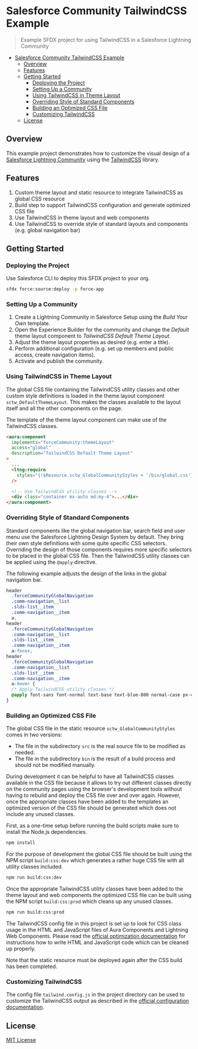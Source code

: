 # Salesforce Community TailwindCSS Example

> Example SFDX project for using TailwindCSS in a Salesforce Lightning Community

- [Salesforce Community TailwindCSS Example](#salesforce-community-tailwindcss-example)
  - [Overview](#overview)
  - [Features](#features)
  - [Getting Started](#getting-started)
    - [Deploying the Project](#deploying-the-project)
    - [Setting Up a Community](#setting-up-a-community)
    - [Using TailwindCSS in Theme Layout](#using-tailwindcss-in-theme-layout)
    - [Overriding Style of Standard Components](#overriding-style-of-standard-components)
    - [Building an Optimized CSS File](#building-an-optimized-css-file)
    - [Customizing TailwindCSS](#customizing-tailwindcss)
  - [License](#license)

## Overview

This example project demonstrates how to customize the visual design of a [Salesforce Lightning Community](https://www.salesforce.com/products/community-cloud/overview/) using the [TailwindCSS](https://tailwindcss.com/) library.

## Features

1. Custom theme layout and static resource to integrate TailwindCSS as global CSS resource
2. Build step to support TailwindCSS configuration and generate optimized CSS file
3. Use TailwindCSS in theme layout and web components
4. Use TailwindCSS to override style of standard layouts and components (e.g. global navigation bar)

## Getting Started

### Deploying the Project

Use Salesforce CLI to deploy this SFDX project to your org.

```bash
sfdx force:source:deploy -p force-app
```

### Setting Up a Community

1. Create a Lightning Community in Salesforce Setup using the _Build Your Own_ template.
2. Open the Experience Builder for the community and change the _Default_ theme layout component to _TailwindCSS Default Theme Layout_.
3. Adjust the theme layout properties as desired (e.g. enter a title).
4. Perform additional configuration (e.g. set up members and public access, create navigation items).
5. Activate and publish the community.

### Using TailwindCSS in Theme Layout

The global CSS file containing the TailwindCSS utility classes and other custom style definitions is loaded in the theme layout component `sctw_DefaultThemeLayout`. This makes the classes available to the layout itself and all the other components on the page.

The template of the theme layout component can make use of the TailwindCSS classes.

```html
<aura:component
  implements="forceCommunity:themeLayout"
  access="global"
  description="TailwindCSS Default Theme Layout"
>
  ...
  <ltng:require
    styles="{!$Resource.sctw_GlobalCommunityStyles + '/bin/global.css'}"
  />

  <!-- Use TailwindCSS utility classes -->
  <div class="container mx-auto md:my-4">...</div>
</aura:component>
```

### Overriding Style of Standard Components

Standard components like the global navigation bar, search field and user menu use the Salesforce Lightning Design System by default. They bring their own style definitions with some quite specific CSS selectors. Overriding the design of those components requires more specific selectors to be placed in the global CSS file. Then the TailwindCSS utility classes can be applied using the `@apply` directive.

The following example adjusts the design of the links in the global navigation bar.

```css
header
  .forceCommunityGlobalNavigation
  .comm-navigation__list
  .slds-list__item
  .comm-navigation__item
  a,
header
  .forceCommunityGlobalNavigation
  .comm-navigation__list
  .slds-list__item
  .comm-navigation__item
  a:focus,
header
  .forceCommunityGlobalNavigation
  .comm-navigation__list
  .slds-list__item
  .comm-navigation__item
  a:hover {
  /* Apply TailwindCSS utility classes */
  @apply font-sans font-normal text-base text-blue-800 normal-case px-4 py-2;
}
```

### Building an Optimized CSS File

The global CSS file in the static resource `sctw_GlobalCommunityStyles` comes in two versions:

- The file in the subdirectory `src` is the real source file to be modified as needed.
- The file in the subdirectory `bin` is the result of a build process and should not be modified manually.

During development it can be helpful to have all TailwindCSS classes available in the CSS file because it allows to try out different classes directly on the community pages using the browser's development tools without having to rebuild and deploy the CSS file over and over again. However, once the appropriate classes have been added to the templates an optimized version of the CSS file should be generated which does not include any unused classes.

First, as a one-time setup before running the build scripts make sure to install the Node.js dependencies.

```bash
npm install
```

For the purpose of development the global CSS file should be built using the NPM script `build:css:dev` which generates a rather huge CSS file with all utility classes included.

```bash
npm run build:css:dev
```

Once the appropriate TailwindCSS utility classes have been added to the theme layout and web components the optimized CSS file can be built using the NPM script `build:css:prod` which cleans up any unused classes.

```bash
npm run build:css:prod
```

The TailwindCSS config file in this project is set up to look for CSS class usage in the HTML and JavaScript files of Aura Components and Lightning Web Components. Please read the [official optimization documentation](https://tailwindcss.com/docs/controlling-file-size) for instructions how to write HTML and JavaScript code which can be cleaned up properly.

Note that the static resource must be deployed again after the CSS build has been completed.

### Customizing TailwindCSS

The config file `tailwind.config.js` in the project directory can be used to customize the TailwindCSS output as described in the [official configuration documentation](https://tailwindcss.com/docs/configuration).

## License

[MIT License](https://opensource.org/licenses/MIT)
